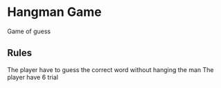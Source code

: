 # Hangman Game
Game of guess

## Rules
The player have to guess the correct word without hanging the man
The player have 6 trial
